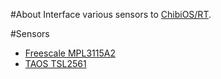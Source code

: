 #About
Interface various sensors to [ChibiOS/RT](http://www.chibios.org/dokuwiki/doku.php).

#Sensors
* [Freescale MPL3115A2](http://www.freescale.com/webapp/sps/site/prod_summary.jsp?code=MPL3115A2)
* [TAOS TSL2561](http://www.hobbytronics.co.uk/tsl2561-luminosity-sensor)

